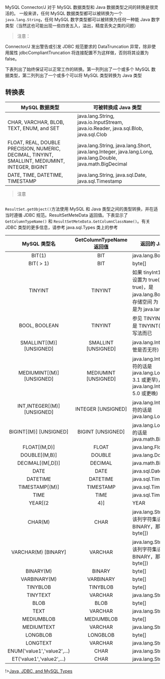 
MySQL Connector/J 对于 MySQL 数据类型和 Java 数据类型之间的转换是很灵活的。
一般来讲，任何 MySQL 数据类型都可以被转换为一个 `java.lang.String`，任何 MySQL 数字类型都可以被转换为任何一种能 Java 数字类型（当然这也可能出现一些四舍五入，溢出，精度丢失之类的问题）

>注意：

Connector/J 发出警告或引发 JDBC 规范要求的 DataTruncation 异常，除非使用属性 jdbcCompliantTruncation 将连接配置不为这样做，否则将其设置为 false。

下表列出了始终保证可以正常工作的转换。第一列列出了一个或多个 MySQL 数据类型，第二列列出了一个或多个可以将 MySQL 类型转换为 Java 类型

## 转换表

|   MySQL 数据类型	|  可被转换成 Java 类型 	|
|---	|---	|
|  CHAR, VARCHAR, BLOB, TEXT, ENUM, and SET 	|   java.lang.String, java.io.InputStream, java.io.Reader, java.sql.Blob, java.sql.Clob	|
|  FLOAT, REAL, DOUBLE PRECISION, NUMERIC, DECIMAL, TINYINT, SMALLINT, MEDIUMINT, INTEGER, BIGINT 	|   java.lang.String, java.lang.Short, java.lang.Integer, java.lang.Long, java.lang.Double, java.math.BigDecimal	|
|  DATE, TIME, DATETIME, TIMESTAMP 	|  java.lang.String, java.sql.Date, java.sql.Timestamp 	|

>注意

## 

`ResultSet.getObject()`方法使用 MySQL 和 Java 类型之间的类型转换，并在适当时遵循 JDBC 规范。ResultSetMeteData 返回值。下表显示了 `GetColumnTypeName()` 和 `ResultSetMeteData.GetColumnClassName()`。有关 JDBC 类型的更多信息，请参考 java.sql.Types 类上的参考

|   MySQL 类型名	|    GetColumnTypeName返回值 	|  返回的 Java 类 	|
|:-:	|:-:	|---	|
|  BIT(1) 	|   BIT	|   	java.lang.Boolean	|
|  BIT( > 1) 	|   BIT	|   byte[]	|
|  TINYINT 	|   TINYINT	|  如果 tinyInt1isBit 配置设置为 true(默认为 true)，是 java.lang.Boolean，存储空间 为 1；否则是为 java.lang.Integer 	|
|  BOOL, BOOLEAN 	|  TINYINT 	|   参见 TINYINT。这些是 TINYINT(1) 另一种写法而已	|
|  SMALLINT[(M)] [UNSIGNED] 	|   SMALLINT [UNSIGNED]	|   java.lang.Integer(不管是否无符)	|
|  MEDIUMINT[(M)] [UNSIGNED] 	|   MEDIUMINT [UNSIGNED]	|   java.lang.Integer；无符的话是 java.lang.Long(C/J 3.1 或更早)，或者 java.lang.Integer(C/J 5.0 或更晚)	|
|  INT,INTEGER[(M)] [UNSIGNED] 	|   INTEGER [UNSIGNED]	|   java.lang.Integer；无符的话是 java.lang.Long	|
|  BIGINT[(M)] [UNSIGNED] 	|   BIGINT [UNSIGNED]	|   java.lang.Long；无符的话是 java.math.BigInteger	|
|  FLOAT[(M,D)] 	|   FLOAT	|   java.lang.Float	|
|  DOUBLE[(M,B)] 	|   DOUBLE	|   java.lang.Double	|
|  DECIMAL[(M[,D])] 	|  DECIMAL 	|   java.math.BigDecimal	|
|  DATE 	|   DATE	|  java.sql.Date 	|
|  DATETIME 	|   DATETIME	|   java.sql.Timestamp	|
|  TIMESTAMP[(M)] 	|   TIMESTAMP	|   java.sql.Timestamp	|
|  TIME 	|   TIME	|   java.sql.Time	|
|  YEAR[(2|4)] 	|   YEAR	|   如果 yearIsDateType  配置设置为 false，返回的对象类型为 java.sql.Short；如果设置为 true(默认为 true)，返回的对象类型是 java.sql.Date，其具体时间是为一月一日零时零分	|
|  CHAR(M) 	|   CHAR	|   java.lang.String(除非该列字符集设置为 BINARY，那样返回 byte[])	|
|  VARCHAR(M) [BINARY] 	|   VARCHAR	|   java.lang.String(除非该列字符集设置为 BINARY，那样返回 byte[])	|
|  BINARY(M) 	|   BINARY	|   byte[]	|
|  VARBINARY(M)	 	|   VARBINARY	|   byte[]	|
|  TINYBLOB 	|   TINYBLOB	|   byte[]	|
|  TINYTEXT 	|   VARCHAR	|   java.lang.String	|
|  BLOB 	|   BLOB	|   byte[]	|
|  TEXT 	|   VARCHAR	|   java.lang.String	|
|  MEDIUMBLOB 	|   MEDIUMBLOB	|   byte[]	|
|  MEDIUMTEXT 	|   VARCHAR	|   java.lang.String	|
|  LONGBLOB 	|   LONGBLOB	|   byte[]	|
|  LONGTEXT 	|   VARCHAR	|   java.lang.String	|
|  ENUM('value1','value2',...) 	|   CHAR	|   java.lang.String	|
|  ET('value1','value2',...) 	|   CHAR	|   java.lang.String	|

!>[Java, JDBC, and MySQL Types](https://dev.mysql.com/doc/connector-j/8.0/en/connector-j-reference-type-conversions.html)